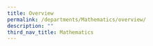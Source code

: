 ```yaml
---
title: Overview
permalink: /departments/Mathematics/overview/
description: ""
third_nav_title: Mathematics
---
```

